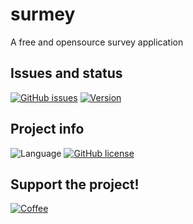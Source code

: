 # surmey
A free and opensource survey application


## Issues and status
[![GitHub issues](https://img.shields.io/github/issues/sdclowen/surmey.svg)](https://github.com/sdclowen/surmey/issues)
[![Version](https://img.shields.io/badge/version-v2.x-maroon.svg)](https://github.com/SDClowen/RSBot)

## Project info
![Language](https://img.shields.io/badge/language-CSharp-blue.svg)
[![GitHub license](https://img.shields.io/badge/License-GPLv3-blue.svg)](https://github.com/SDClowen/surmey/blob/master/LICENSE)

## Support the project!
[![Coffee](https://img.shields.io/badge/Buy_Me_A_Coffee-FFDD00?style=for-the-badge&logo=buy-me-a-coffee&logoColor=black)](https://buymeacoffee.com/sdclowen)
